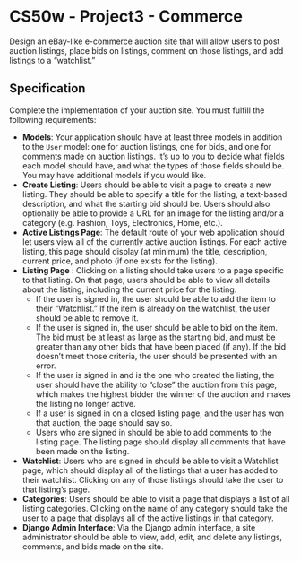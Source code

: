 # CS50w - Project3 - Commerce

Design an eBay-like e-commerce auction site that will allow users to  post auction listings, place bids on listings, comment on those  listings, and add listings to a “watchlist.”

## Specification

Complete the implementation of your auction site. You must fulfill the following requirements:

- **Models**: Your application should have at least three models in addition to the `User` model: one for auction listings, one for bids, and one for comments  made on auction listings. It’s up to you to decide what fields each  model should have, and what the types of those fields should be. You may have additional models if you would like.
- **Create Listing**: Users should be able to visit a page to create a new listing. They  should be able to specify a title for the listing, a text-based  description, and what the starting bid should be. Users should also  optionally be able to provide a URL for an image for the listing and/or a category (e.g. Fashion, Toys, Electronics, Home, etc.).
- **Active Listings Page**: The default route of your web application should let users view all of  the currently active auction listings. For each active listing, this  page should display (at minimum) the title, description, current price,  and photo (if one exists for the listing).
- **Listing Page** : Clicking on a listing should take users to a page specific to that  listing. On that page, users should be able to view all details about  the listing, including the current price for the listing.    
  - If the user is signed in, the user should be able to add the item to their “Watchlist.” If the item is already on the watchlist, the user should  be able to remove it.
  - If the user is signed in, the user should be able to bid on the item. The  bid must be at least as large as the starting bid, and must be greater  than any other bids that have been placed (if any). If the bid doesn’t  meet those criteria, the user should be presented with an error.
  - If the user is signed in and is the one who created the listing, the user  should have the ability to “close” the auction from this page, which  makes the highest bidder the winner of the auction and makes the listing no longer active.
  - If a user is signed in on a closed listing page, and the user has won that auction, the page should say so.
  - Users who are signed in should be able to add comments to the listing page.  The listing page should display all comments that have been made on the  listing.
- **Watchlist**: Users who are signed in should be able to visit a Watchlist page, which should display all of the listings that a user has added to their  watchlist. Clicking on any of those listings should take the user to  that listing’s page.
- **Categories**: Users should be able to visit a page that displays a list of all  listing categories. Clicking on the name of any category should take the user to a page that displays all of the active listings in that  category.
- **Django Admin Interface**: Via the Django admin interface, a site administrator should be able to  view, add, edit, and delete any listings, comments, and bids made on the site.
